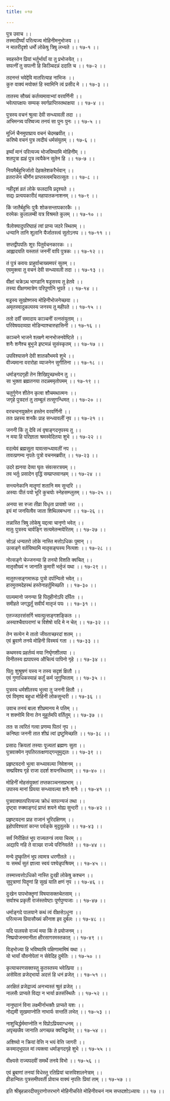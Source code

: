 ```yaml
---
title: ०१७

---
```

पुत्र उवाच ।।  
तस्मादीर्ष्यां परित्यज्य मोहिनीमनुभोजय ।।  
न मातरीदृशो धर्मो लोकेषु त्रिषु लभ्यते ।। १७-१ ।।  
  
स्वहस्तेन प्रियां भर्तुर्भार्यां या तु प्रभोजयेत् ।।  
सपत्नीं तु सपत्नी हि किञ्चिदन्नं ददाति च ।। १७-२ ।।  
  
तदनन्तं भवेद्देवि मातरित्याह नाभिजः ।।  
कुरु वाक्यं मयोक्तं हि स्वामिनि त्वं प्रसीद मे ।। १७-३ ।।  
  
तातस्य सौख्यं कर्तव्यमावाभ्यां वरवर्णिनी ।।  
भवेत्पापक्षयः सम्यक् स्वर्गप्राप्तिस्तथाक्षया ।। १७-४ ।।  
  
पुत्रस्य वचनं श्रुत्वा देवी सन्ध्यावली तदा ।।  
अभिमन्त्र्य परिष्वज्य तनयं सा पुनः पुनः ।। १७-५ ।।  
  
मूर्ध्नि चैनमुपाघ्राय वचनं चेदमब्रवीत् ।।  
करिष्ये वचनं पुत्र त्वदीयं धर्मसंयुतम् ।। १७-६ ।।  
  
इर्ष्यां मानं परित्यज्य भोजयिष्यामि मोहिनीम् ।।  
शतपुत्रा ह्यहं पुत्र त्वयैकेन सुतेन हि ।। १७-७ ।।  
  
नियमैर्बहुभिर्जातो देहक्लेशकरैर्भवान् ।।  
व्रतराजेन चीर्णेन प्राप्तस्त्वमचिरात्सुतः ।। १७-८ ।।  
  
नहीदृशं व्रतं लोके फलदायि प्रदृश्यते ।।  
सद्यः प्रत्ययकारीदं महापातकनाशनम् ।। १७-९ ।।  
  
किं जातैर्बहुभिः पुत्रैः शोकसन्तापकारकैः ।।  
वरमेकः कुलालम्बी यत्र विश्रमते कुलम् ।। १७-१० ।।  
  
त्रैलोक्यादुपरिष्ठाहं त्वां प्राप्य जठरे स्थितम् ।।  
धन्यानि तानि शूलानि यैर्जातस्त्वं सुतोऽनघ ।। १७-११ ।।  
  
सप्तद्वीपपतिः शूरः पितुर्वचनकारकः ।।  
आह्लादयति यस्तातं जननीं वापि पुत्रकः ।। १७-१२ ।।  
  
तं पुत्रं कवयः प्राहुर्वाचाख्यमपरं सुतम् ।।  
एवमुक्त्वा तु वचनं देवी सन्ध्यावली तदा ।। १७-१३ ।।  
  
वीक्षां चक्रेऽथ भाण्डानि षड्रसस्य तु हेतवे ।।  
तस्या वीक्षणमात्रेण परिपूर्णानि भूपते ।। १७-१४ ।।  
  
षड्रस्य सुखोष्णस्य मोहिनीभोजनेच्छया ।।  
अमृतस्वादुकल्पस्य जनस्य तु महीपते ।। १७-१५ ।।  
  
ततो दर्वीं समादाय काञ्चनीं रत्नसंयुताम् ।।  
परिवेषयदव्यग्रा मोडिन्याश्चारुहासिनी ।। १७-१६ ।।  
  
काञ्चने भाजने श्लक्ष्णे मानभोजनवेष्टिते ।।  
शनैः शनैश्च बुभुजे इष्टमन्नं सुसंस्कृतम् ।। १७-१७ ।।  
  
उपविश्यासने देवी शातकौभमये शुभे ।।  
वीज्यमाना वरारोहा व्याजनेन सुगीतिना ।। १७-१८ ।।  
  
धर्माङ्गदगृही तेन शिखिपुच्छभवेन तु ।।  
सा भुक्ता ब्रह्मतनया तदन्नममृतोपमम् ।। १७-१९ ।।  
  
चतुर्गुणेन शीतेन कृत्वा शौचमथात्मनः ।।  
जगृहे पुत्रदत्तं तु ताम्बूलं तत्सुगन्धिमत् ।। १७-२० ।।  
  
वरचन्दनयुक्तेन हस्तेन वरवर्णिनी ।।  
ततः प्रहस्य शनकैः प्राह सन्ध्यावलीं नृप ।। १७-२१ ।।  
  
जननी किं तु देवि त्वं वृषाङ्गदनृपस्य तु ।।  
न मया हि परिज्ञाता श्रमस्वेदितया शुभे ।। १७-२२ ।।  
  
वदत्येवं ब्रह्मसुता यावत्सन्ध्यावलीं नप ।।  
तावत्प्रणम्य नृपतेः पुत्रो वचनमब्रवीत् ।। १७-२३ ।।  
  
उदरे ह्यनया देव्या घृतः संवत्सरत्रयम् ।।  
तव भर्तुः प्रसादेन वृद्धिं सम्प्राप्तवानहम् ।। १७-२४ ।।  
  
सन्त्यनेकानि मातॄणां शतानि मम सुन्दरि ।।  
अस्याः पीतं पयो भूरि कुचयोः स्नेहसम्प्लुतम् ।। १७-२५ ।।  
  
अनया सा रुजा तीव्रा विधृता प्रायशो जरा ।।  
इयं मां जनयित्वैव जाता शिथिलबन्धना ।। १७-२६ ।।  
  
तन्नास्ति त्रिषु लोकेषु यद्दत्वा चानृणो भवेत् ।।  
मातुः पुत्रस्य चार्वङ्गि सत्यमेतन्मयेरितम् ।। १७-२७ ।।  
  
सोऽहं धन्यतरो लोके नास्ति मत्तोऽधिकः पुमान् ।।  
उत्सङ्गे वर्तयिष्यामि मातृसङ्घस्य नित्यशः ।। १७-२८ ।।  
  
नोत्सङ्गे चेज्जनन्या हि तनयो विशति क्वचित् ।।  
मातृसौख्यं न जानाति कुमारी भर्तृजं यथा ।। १७-२९ ।।  
  
मातुरुत्सङ्गमारूढः पुत्रो दर्पान्वितो भवेत् ।।  
हारमुत्तमदेहस्थं हस्तेनाहर्तुमिच्छति ।। १७-३० ।।  
  
पाल्यमानो जनन्या हि पितृहीनोऽपि दर्पितः ।।  
समीहते जगद्धर्तुं सवीर्यं मातृजं पयः ।। १७-३१ ।।  
  
एतज्जठरसंसर्गि भवत्युत्सङ्गशङ्कितः ।।  
अस्याश्चैवापराणां च विशेषो यदि मे न चेत् ।। १७-३२ ।।  
  
तेन सत्येन मे तातो जीवताच्छरदां शतम् ।।  
एवं ब्रुवाणे तनये मोहिनी विस्मयं गता ।। १७-३३ ।।  
  
कथमस्य प्रहर्तव्यं मया निर्घृणशीलया ।।  
विनीतस्य ह्यपापस्य औचित्यं पापिनो गृहे ।। १७-३४ ।।  
  
पितुः शुश्रूषणं यस्य न तस्य सदृशं क्षितौ ।।  
एवं गुणाधिकस्याहं कर्तुं कर्म जुगुप्सिताम् ।। १७-३५ ।।  
  
पुत्रस्य धर्मशीलस्य भूत्त्वा तु जननी क्षितौ ।।  
एवं विमृश्य बहुधा मोहिनी लोकसुन्दरी ।। १७-३६ ।।  
  
उवाच तनयं बाला शीघ्रमानय मे पतिम् ।।  
न शक्नोमि विना तेन मुहूर्तमपि वर्तितुम् ।। १७-३७ ।।  
  
ततः स त्वरितं गत्वा प्रणम्य पितरं नृप ।।  
कनिष्ठा जननी तात शीघ्रं त्वां द्रष्टुमिच्छति ।। १७-३८ ।।  
  
प्रसादः क्रियतां तस्याः पूज्यतां ब्रह्मणः सुता ।।  
पुत्रवाक्येन नृपतिरतत्क्षणाद्गन्तुमुद्यतः ।। १७-३९ ।।  
  
प्रहृष्टवदनो भूत्वा सन्ध्यावल्या निवेशनम् ।।  
सम्प्रविश्य गृहे राजा ददर्श शयनस्थिताम् ।। १७-४० ।।  
  
मोहिनीं मोहसंयुक्तां तप्तकाञ्चनसप्रभाम् ।।  
उपास्य मानां प्रियया सन्ध्यावल्या शनैः शनैः ।। १७-४१ ।।  
  
पुत्रवाक्यात्परित्यज्य क्रोधं सापत्न्यजं तथा ।।  
दृष्ट्वा रुक्माङ्गदं प्राप्तं शयने मोह्य सुन्दरी ।। १७-४२ ।।  
  
प्रहृष्टवदना प्राह राजानं भूरिदक्षिणम् ।।  
इहोपविश्यतां कान्त पर्यङ्के मृदुतूलके ।। १७-४३ ।।  
  
सर्वं निरीक्षितं भूप राज्यतन्त्रं त्वया चिरम् ।।  
अद्यापि नहि ते वाञ्छा राज्ये परिनिवर्तते ।। १७-४४ ।।  
  
मन्ये दुष्कृतिनं भूप त्वामत्र धरणीतले ।।  
यः समर्थं सुतं ज्ञात्वा स्वयं पश्येन्नृपश्रियम् ।। १७-४५ ।।  
  
तस्मात्त्वत्तोऽधिको नास्ति दुःखी लोकेषु कश्चन ।।  
सुपुत्राणां पितॄणां हि सुखं याति क्षणं नृप ।। १७-४६ ।।  
  
दुःखेन पापभोक्तॄणां विषयासक्तचेतसाम् ।।  
सर्वाश्च प्रकृती राजंस्तवेष्टाः पूर्णपुण्यजाः ।। १७-४७ ।।  
  
धर्माङ्गदे पालयाने कथं त्वं वीक्षसेऽधुना ।।  
परित्यज्य प्रियासौख्यं कीनाश इव दुर्बलः ।। १७-४८ ।।  
  
यदि पालयसे राज्यं मया किं ते प्रयोजनम् ।।  
निष्प्रयोजनमानीता क्षीरसागरमस्तकात् ।। १७-४९ ।।  
  
विड्भोज्या हि भविष्यामि पक्षिणामामिषं यथा ।।  
यो भार्यां यौवनोपेतां न सेवेदिह दुर्मतिः ।। १७-५० ।।  
  
कृत्याचरणसक्तस्तु कुतस्तस्य भवेत्प्रिया ।।  
असेविता व्रजेद्भार्या अदत्तं हि धनं व्रजेत् ।। १७-५१ ।।  
  
अरक्षितं व्रजेद्राज्यं अनभ्यस्तं श्रुतं व्रजेत् ।।  
नालसैः प्राप्यते विद्या न भार्या व्रतसंस्थितैः ।। १७-५२ ।।  
  
नानुष्ठानं विना लक्ष्मीर्नाभक्तैः प्राप्यते यशः ।।  
नोद्यमी सुखमाप्नोति नाभार्यः सन्ततिं लभेत् ।। १७-५३ ।।  
  
नाशुचिर्द्धर्ममाप्नोति न विप्रोऽप्रियवाग्धनम् ।।  
अपृच्छन्नैव जानाति अगच्छन्न क्वचिद्व्रजेत् ।। १७-५४ ।।  
  
  
अशिष्यो न क्रियां वेत्ति न भयं वेत्ति जागरी ।।  
कस्माद्भूपाल मां त्यक्त्वा धर्माङ्गदगृहे शुभे ।। १७-५५ ।।  
  
वीक्ष्यसे राज्यपदवीं समर्थे तनये विभो ।। १७-५६ ।।  
  
एवं ब्रुबाणां तनयां विधेस्तु रतिप्रियां चारुविशालनेत्राम् ।।  
व्रीडान्वितः पुत्रसमीपवर्ती प्रोवाच वाक्यं नृपतिः प्रियां ताम् ।। १७-५७ ।।  
  
इति श्रीबृहन्नारदीयपुराणोत्तरभागे मोहिनीचरिते मोहिनीवचनं नाम सप्तदशोऽध्यायः ।। १७ ।।